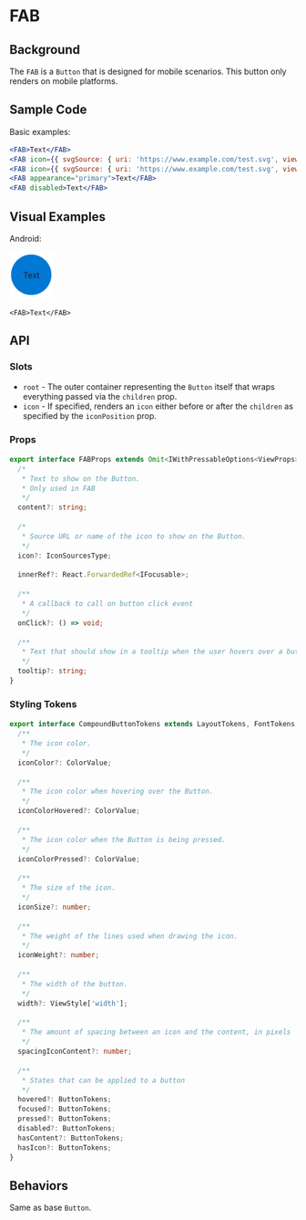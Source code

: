 # FAB

## Background

The `FAB` is a `Button` that is designed for mobile scenarios. This button only renders on mobile platforms.

## Sample Code

Basic examples:

```jsx
<FAB>Text</FAB>
<FAB icon={{ svgSource: { uri: 'https://www.example.com/test.svg', viewBox: '0 0 100 100' } }} />
<FAB icon={{ svgSource: { uri: 'https://www.example.com/test.svg', viewBox: '0 0 100 100' } }}>Text</FAB>
<FAB appearance="primary">Text</FAB>
<FAB disabled>Text</FAB>
```

## Visual Examples

Android:

![FAB with text on Android example](../../assets/fab_example_android.png)

```tsx
<FAB>Text</FAB>
```

## API

### Slots

- `root` - The outer container representing the `Button` itself that wraps everything passed via the `children` prop.
- `icon` - If specified, renders an `icon` either before or after the `children` as specified by the `iconPosition` prop.

### Props

```ts
export interface FABProps extends Omit<IWithPressableOptions<ViewProps>, 'onPress'> {
  /*
   * Text to show on the Button.
   * Only used in FAB
   */
  content?: string;

  /*
   * Source URL or name of the icon to show on the Button.
   */
  icon?: IconSourcesType;

  innerRef?: React.ForwardedRef<IFocusable>;

  /**
   * A callback to call on button click event
   */
  onClick?: () => void;

  /**
   * Text that should show in a tooltip when the user hovers over a button.
   */
  tooltip?: string;
}
```

### Styling Tokens

```ts
export interface CompoundButtonTokens extends LayoutTokens, FontTokens, IBorderTokens, IShadowTokens, IColorTokens {
  /**
   * The icon color.
   */
  iconColor?: ColorValue;

  /**
   * The icon color when hovering over the Button.
   */
  iconColorHovered?: ColorValue;

  /**
   * The icon color when the Button is being pressed.
   */
  iconColorPressed?: ColorValue;

  /**
   * The size of the icon.
   */
  iconSize?: number;

  /**
   * The weight of the lines used when drawing the icon.
   */
  iconWeight?: number;

  /**
   * The width of the button.
   */
  width?: ViewStyle['width'];

  /**
   * The amount of spacing between an icon and the content, in pixels
   */
  spacingIconContent?: number;

  /**
   * States that can be applied to a button
   */
  hovered?: ButtonTokens;
  focused?: ButtonTokens;
  pressed?: ButtonTokens;
  disabled?: ButtonTokens;
  hasContent?: ButtonTokens;
  hasIcon?: ButtonTokens;
}
```

## Behaviors

Same as base `Button`.
